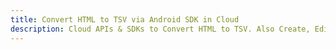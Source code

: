---title: Convert HTML to TSV via Android SDK in Clouddescription: Cloud APIs & SDKs to Convert HTML to TSV. Also Create, Edit & Render Microsoft Word & OpenOffice documents in the Cloud.---